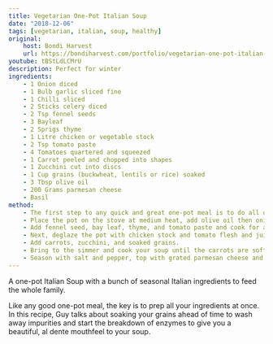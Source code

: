 ```yaml
---
title: Vegetarian One-Pot Italian Soup
date: "2018-12-06"
tags: [vegetarian, italian, soup, healthy]
original: 
    host: Bondi Harvest
    url: https://bondiharvest.com/portfolio/vegetarian-one-pot-italian-soup/
youtube: tBStLdLCMrU
description: Perfect for winter
ingredients:
    - 1 Onion diced
    - 1 Bulb garlic sliced fine
    - 1 Chilli sliced
    - 2 Sticks celery diced
    - 2 Tsp fennel seeds
    - 3 Bayleaf
    - 2 Sprigs thyme
    - 1 Litre chicken or vegetable stock
    - 2 Tsp tomato paste
    - 4 Tomatoes quartered and squeezed
    - 1 Carrot peeled and chopped into shapes
    - 1 Zucchini cut into discs
    - 1 Cup grains (buckwheat, lentils or rice) soaked
    - 3 Tbsp olive oil
    - 200 Grams parmesan cheese
    - Basil
method:
    - The first step to any quick and great one-pot meal is to do all of your preparations before you start cooking. So chop your ingredients, measure the stock and get yourself ready to cook!
    - Place the pot on the stove at medium heat, add olive oil then onion, garlic, chili, and celery, and cook until tender and colored (10 minutes).
    - Add fennel seed, bay leaf, thyme, and tomato paste and cook for a further 5 minutes.
    - Next, deglaze the pot with chicken stock and tomato flesh and juice. 
    - Add carrots, zucchini, and soaked grains. 
    - Bring to the simmer and cook your soup until the carrots are soft and grains are tender and cooked (15 minutes). 
    - Season with salt and pepper, top with grated parmesan cheese and basil. 
---
```


A one-pot Italian Soup with a bunch of seasonal Italian ingredients to feed the whole family.

Like any good one-pot meal, the key is to prep all your ingredients at once. In this recipe, Guy talks about soaking your grains ahead of time to wash away impurities and start the breakdown of enzymes to give you a beautiful, al dente mouthfeel to your soup.

